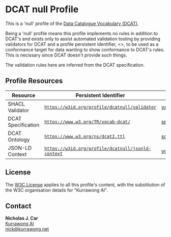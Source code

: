 # DCAT null Profile

This is a 'null' profile of the [Data Catalogue Vocabulary (DCAT)](https://www.w3.org/TR/vocab-dcat/).

Being a 'null' profile means this profile implements no rules in addition to DCAT's and exists only to assist automated validation tooling by providing validators for DCAT and a profile persistent identifier, <>, to be used as a conformance target for data wanting to show conformance to DCAT's rules. This is necissary since DCAT doesn't provide such things.

The validation rules here are inferred from the DCAT specification.

## Profile Resources

**Resource** | **Persistent Identifier** | **Role**
--- | --- | ---
SHACL Validator | [`https://w3id.org/profile/dcatnull/validator`](https://w3id.org/profile/dcatnull/validator) | [validation](http://www.w3.org/ns/dx/prof/role/validation)
DCAT Specification | [`https://www.w3.org/TR/vocab-dcat/`](https://www.w3.org/TR/vocab-dcat/) | [specification](http://www.w3.org/ns/dx/prof/role/specification)
DCAT Ontology | [`https://www.w3.org/ns/dcat2.ttl`](https://www.w3.org/ns/dcat2.ttl) | [schema](http://www.w3.org/ns/dx/prof/role/schema)
JSON-LD Context | [`https://w3id.org/profile/dcatnull/jsonld-context`](https://w3id.org/profile/dcatnull/validator) | [vocabulary](http://www.w3.org/ns/dx/prof/role/vocabulary)

## License

The [W3C License](https://www.w3.org/Consortium/Legal/2015/copyright-software-and-document) applies to all this profile's content, with the substitution of the W3C organisation details for "Kurrawong AI".

## Contact

**Nicholas J. Car**  
[Kurrawong AI](https://kurrawong.net)  
<nick@kurrawong.net>  
